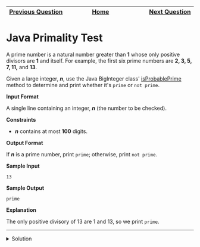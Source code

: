 | <img width=1000>[Previous Question](https://github.com/Kevin-Lago/java-hackerrank-solutions/tree/main/src/java.bignumber/java_bigdecimal)</img> | <img width=1000>[Home](https://github.com/Kevin-Lago/java-hackerrank-solutions)</img> | <img width=1000>[Next Question](https://github.com/Kevin-Lago/java-hackerrank-solutions/tree/main/src/java.bignumber/java_biginteger)</img> |
|:---|:---:|---:|

# Java Primality Test

A prime number is a natural number greater than __1__ whose only positive divisors are __1__ and itself. For example, the first six prime numbers are __2, 3, 5, 7, 11,__ and __13__.

Given a large integer, ___n___, use the Java BigInteger class' [isProbablePrime]() method to determine and print whether it's ```prime``` or ```not prime```.

__Input Format__

A single line containing an integer, ___n___ (the number to be checked).

__Constraints__

- ___n___ contains at most __100__ digits.

__Output Format__

If ___n___ is a prime number, print ```prime```; otherwise, print ```not prime```.

__Sample Input__

```
13
```

__Sample Output__

```
prime
```

__Explanation__

The only positive divisory of 13 are 1 and 13, so we print ```prime```.

---

<details><summary>Solution</summary>
    
```java
public static void main(String[] args) throws IOException {
    BufferedReader bufferedReader = new BufferedReader(new InputStreamReader(System.in));

    String n = bufferedReader.readLine();
    BigInteger bigInteger = new BigInteger(n);

    bufferedReader.close();

    if (bigInteger.isProbablePrime(1)) {
        System.out.println("prime");
    } else {
        System.out.println("not prime");
    }
}
```
</details>
